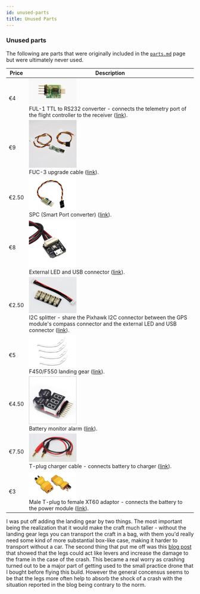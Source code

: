 ```yaml
---
id: unused-parts
title: Unused Parts
---
```


### Unused parts

The following are parts that were originally included in the [`parts.md`](parts.md) page but were ultimately never used.

| Price | Description |
|-------|-------------|
| &euro;4 | <img width="128" src="images/parts/ttl-to-rs232-converter-ful-1.jpg"><br>FUL-1 TTL to RS232 converter - connects the telemetry port of the flight controller to the receiver ([link](https://www.unmannedtechshop.co.uk/frsky-transmitter-receiver-upgrade-adapter-ful-1/)).
| &euro;9 | <img height="128" src="images/parts/telemetry-upgrade-cable-1.jpg"><br>FUC-3 upgrade cable ([link](https://www.unmannedtechshop.co.uk/frusb-3-frsky-upgrade-cable-fuc-3/)).
| &euro;2.50 | <img width="128" src="images/parts/telemetry-upgrade-cable-adapter.jpg"><br>SPC (Smart Port converter) ([link](https://www.unmannedtechshop.co.uk/frsky-smart-port-converter-spc/)).
| &euro;8 | <img height="128" src="images/parts/pixhawk-external-led-and-usb.jpg"><br>External LED and USB connector ([link](https://www.unmannedtechshop.co.uk/all-in-one-led-and-usb-module-for-pixhawk/)).
| &euro;2.50 | <img width="128" src="images/parts/i2c-splitter.jpg"><br>I2C splitter - share the Pixhawk I2C connector between the GPS module's compass connector and the external LED and USB connector ([link](https://www.unmannedtechshop.co.uk/i2c-board/)).
| &euro;5 | <img width="128" src="images/parts/f450-f550-landing-gear.jpg"><br>F450/F550 landing gear ([link](http://www.helipal.com/dji-landing-gear-for-f450-f550.html)).
| &euro;4.50 | <img height="128" src="images/parts/battery-monitor-alarm.jpg"><br>Battery monitor alarm ([link](https://www.unmannedtechshop.co.uk/battery-monitor-alarm-1-8s/)).
| &euro;7.50 | <img width="128" src="images/parts/t-plug-charger-cable.jpg"><br>T-plug charger cable - connects battery to charger ([link](https://www.unmannedtechshop.co.uk/skyrc-s60-ac-balance-charger-discharger/)).
| &euro;3 | <img width="128" src="images/parts/t-plug-male-to-xt60-female-adaptor.jpg"><br>Male T-plug to female XT60 adaptor - connects the battery to the power module ([link](https://www.unmannedtechshop.co.uk/male-t-plug-to-female-xt60-adaptor/)).


I was put off adding the landing gear by two things. The most important being the realization that it would make the craft much taller - without the landing gear legs you can transport the craft in a bag, with them you'd really need some kind of more substantial box-like case, making it harder to transport without a car. The second thing that put me off was this [blog post](http://diydrones.com/profiles/blogs/be-careful-with-the-new-dji-landing-gear) that showed that the legs could act like levers and increase the damage to the frame in the case of the crash. This became a real worry as crashing turned out to be a major part of getting used to the small practice drone that I bought before flying this build. However the general concensus seems to be that the legs more often help to absorb the shock of a crash with the situation reported in the blog being contrary to the norm.
